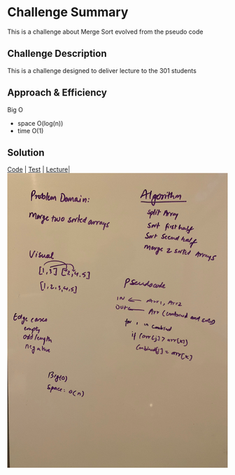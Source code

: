 # Challenge Summary
<!-- Short summary or background information -->
This is a challenge about Merge Sort evolved from the pseudo code
## Challenge Description
<!-- Description of the challenge -->

This is a challenge designed to deliver lecture to the 301 students



## Approach & Efficiency
<!-- What approach did you take? Why? What is the Big O space/time for this approach? -->
Big O
* space O(log(n))
* time O(1)


## Solution
<!-- Embedded whiteboard image -->
[Code](../src/main/java/code401Challenges/insertionSort/MergeSort.java) | 
[Test](../src/test/java/code401Challenges/insertionSort/MergeSortTest.java) |
[Lecture]()|
![Whiteboard](../assets/sortMerge.jpg)